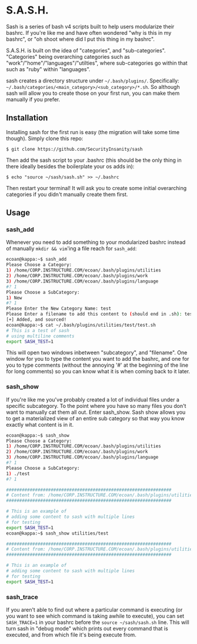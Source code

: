 # S.A.S.H. #

Sash is a series of bash v4 scripts built to help users modularize their bashrc.
If you're like me and have often wondered "why is this in my bashrc", or "oh shoot
where did I put this thing in my bashrc".

S.A.S.H. is built on the idea of "categories", and "sub-categories". "Categories"
being overarching categories such as "work"/"home"/"languages"/"utilties", where
sub-categories go within that such as "ruby" within "languages".

sash creates a directory structure under `~/.bash/plugins/`. Specifically:
`~/.bash/categories/<main_category>/<sub_category>/*.sh`. So although
sash will allow you to create those on your first run, you can make them
manually if you prefer.

## Installation ##

Installing sash for the first run is easy (the migration will take some time though).
Simply clone this repo:

```
$ git clone https://github.com/SecurityInsanity/sash
```

Then add the sash script to your .bashrc (this should be the only thing in there
ideally besides the boilerplate your os adds in):

```
$ echo "source ~/sash/sash.sh" >> ~/.bashrc
```

Then restart your terminal! It will ask you to create some initial overarching
categories if you didn't manually create them first.

## Usage ##

### sash_add ###

Whenever you need to add something to your modularized bashrc instead of manually
`mkdir && vim`'ing a file reach for `sash_add`:

```bash
ecoan@kappa:~$ sash_add
Please Choose a Category:
1) /home/CORP.INSTRUCTURE.COM/ecoan/.bash/plugins/utilities
2) /home/CORP.INSTRUCTURE.COM/ecoan/.bash/plugins/work
3) /home/CORP.INSTRUCTURE.COM/ecoan/.bash/plugins/language
#? 1
Please Choose a SubCategory:
1) New
#? 1
Please Enter the New Category Name: test
Please Enter a filename to add this content to (should end in .sh): test.sh
[+] Added, and sourced!
ecoan@kappa:~$ cat ~/.bash/plugins/utilities/test/test.sh
# This is a test of sash
# using multiline comments
export SASH_TEST=1
```

This will open two windows inbetween "subcategory", and "filename". One window for you
to type the content you want to add the bashrc, and one for you to type comments
(without the annoying '#' at the beginning of the line for long comments) so you can
know what it is when coming back to it later.

### sash_show ###

If you're like me you've probably created a lot of individual files under a specific subcategory.
To the point where you have so many files you don't want to manually cat them all out. Enter sash_show.
Sash show allows you to get a materialized view of an entire sub category so that way you know exactly what
content is in it.

```bash
ecoan@kappa:~$ sash_show
Please Choose a Category:
1) /home/CORP.INSTRUCTURE.COM/ecoan/.bash/plugins/utilities
2) /home/CORP.INSTRUCTURE.COM/ecoan/.bash/plugins/work
3) /home/CORP.INSTRUCTURE.COM/ecoan/.bash/plugins/language
#? 1
Please Choose a SubCategory:
1) ./test
#? 1

###############################################################
# Content from: /home/CORP.INSTRUCTURE.COM/ecoan/.bash/plugins/utilities/test/test.sh
###############################################################

# This is an example of
# adding some content to sash with multiple lines
# for testing
export SASH_TEST=1
ecoan@kappa:~$ sash_show utilities/test

###############################################################
# Content from: /home/CORP.INSTRUCTURE.COM/ecoan/.bash/plugins/utilities/test//test.sh
###############################################################

# This is an example of
# adding some content to sash with multiple lines
# for testing
export SASH_TEST=1
```


### sash_trace ###

If you aren't able to find out where a particular command is executing (or you want to see which
command is taking awhile to execute), you can set `SASH_TRACE=1` in your bashrc before the `source ~/sash/sash.sh`
line. This will turn sash in "debug mode" which prints out every command that is executed, and from which file it's
being execute from.

